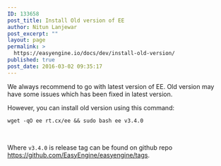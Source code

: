 ```yaml
---
ID: 133658
post_title: Install Old version of EE
author: Nitun Lanjewar
post_excerpt: ""
layout: page
permalink: >
  https://easyengine.io/docs/dev/install-old-version/
published: true
post_date: 2016-03-02 09:35:17
---
```

We always recommend to go with latest version of EE. Old version may have some issues which has been fixed in latest version.

However, you can install old version using this command:
<pre><code>wget -qO ee rt.cx/ee &amp;&amp; sudo bash ee v3.4.0</code></pre>
&nbsp;

Where <code>v3.4.0</code> is release tag can be found on github repo <a href="https://github.com/EasyEngine/easyengine/tags">https://github.com/EasyEngine/easyengine/tags</a>.
